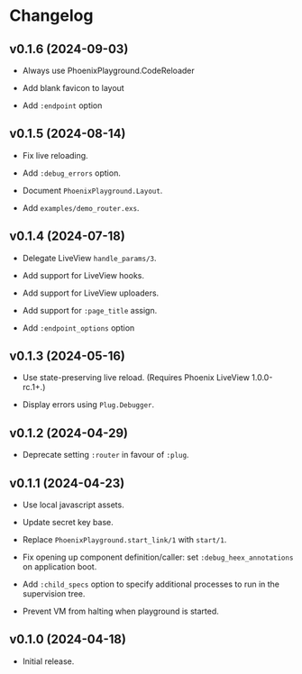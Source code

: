 # Changelog

## v0.1.6 (2024-09-03)

  * Always use PhoenixPlayground.CodeReloader

  * Add blank favicon to layout

  * Add `:endpoint` option

## v0.1.5 (2024-08-14)

  * Fix live reloading.

  * Add `:debug_errors` option.

  * Document `PhoenixPlayground.Layout`.

  * Add `examples/demo_router.exs`.

## v0.1.4 (2024-07-18)

  * Delegate LiveView `handle_params/3`.

  * Add support for LiveView hooks.

  * Add support for LiveView uploaders.

  * Add support for `:page_title` assign.

  * Add `:endpoint_options` option

## v0.1.3 (2024-05-16)

  * Use state-preserving live reload. (Requires Phoenix LiveView 1.0.0-rc.1+.)

  * Display errors using `Plug.Debugger`.

## v0.1.2 (2024-04-29)

  * Deprecate setting `:router` in favour of `:plug`.

## v0.1.1 (2024-04-23)

  * Use local javascript assets.

  * Update secret key base.

  * Replace `PhoenixPlayground.start_link/1` with `start/1`.

  * Fix opening up component definition/caller: set `:debug_heex_annotations` on application boot.

  * Add `:child_specs` option to specify additional processes to run in the supervision tree.

  * Prevent VM from halting when playground is started.

## v0.1.0 (2024-04-18)

  * Initial release.
